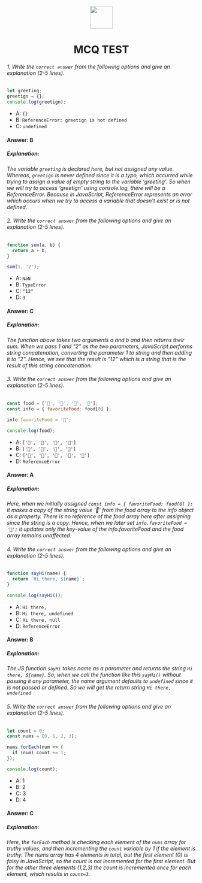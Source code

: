 <div align="center">
  <img height="60" src="https://edurev.gumlet.io/AllImages/original/ApplicationImages/CourseImages/944e5d47-8c55-4a89-91e5-22ab5f2798fc_CI.png">
  <h1>MCQ TEST</h1>
</div>

###### 1. Write the `correct answer` from the following options and give an explanation (2-5 lines).

```javascript
let greeting;
greetign = {};
console.log(greetign);
```

- A: `{}`
- B: `ReferenceError: greetign is not defined`
- C: `undefined`

<p>

#### Answer: B

##### Explanation:

<i>The variable `greeting` is declared here, but not assigned any value. Whereas, `greetign` is never defined since it is a typo, which occurred while trying to assign a value of empty string to the variable 'greeting'. So when we will try to access 'greetign' using console.log, there will be a ReferenceError. Because in JavaScript, ReferenceError represents an error which occurs when we try to access a variable that doesn't exist or is not defined.</i>

</p>

###### 2. Write the `correct answer` from the following options and give an explanation (2-5 lines).

```javascript
function sum(a, b) {
  return a + b;
}

sum(1, '2');
```

- A: `NaN`
- B: `TypeError`
- C: `"12"`
- D: `3`

<p>

#### Answer: C

##### Explanation:

<i>The function above takes two arguments a and b and then returns their sum. When we pass 1 and "2" as the two parameters, JavaScript performs string concatenation, converting the parameter 1 to string and then adding it to "2". Hence, we see that the result is "12" which is a string that is the result of this string concatenation.</i>

</p>

###### 3. Write the `correct answer` from the following options and give an explanation (2-5 lines).

```javascript
const food = ['🍕', '🍫', '🥑', '🍔'];
const info = { favoriteFood: food[0] };

info.favoriteFood = '🍝';

console.log(food);
```

- A: `['🍕', '🍫', '🥑', '🍔']`
- B: `['🍝', '🍫', '🥑', '🍔']`
- C: `['🍝', '🍕', '🍫', '🥑', '🍔']`
- D: `ReferenceError`

<p>

#### Answer: A

##### Explanation:

<i>Here, when we initially assigned `const info = { favoriteFood: food[0] };` it makes a copy of the string value '🍕' from the food array to the info object as a property. There is no reference of the food array here after assigning since the string is a copy. Hence, when we later set `info.favoriteFood = '🍝';` it updates only the key-value of the info.favoriteFood and the food array remains unaffected. </i>

</p>

###### 4. Write the `correct answer` from the following options and give an explanation (2-5 lines).

```javascript
function sayHi(name) {
  return `Hi there, ${name}`;
}

console.log(sayHi());
```

- A: `Hi there,`
- B: `Hi there, undefined`
- C: `Hi there, null`
- D: `ReferenceError`

<p>

#### Answer: B

##### Explanation:

<i>The JS function `sayHi` takes name as a parameter and returns the string `Hi there, ${name}`. So, when we call the function like this `sayHi()` without passing it any parameter, the name argument defaults to `undefined` since it is not passed or defined. So we will get the return string `Hi there, undefined`</i>

</p>

###### 5. Write the `correct answer` from the following options and give an explanation (2-5 lines).

```javascript
let count = 0;
const nums = [0, 1, 2, 3];

nums.forEach(num => {
  if (num) count += 1;
});

console.log(count);
```

- A: 1
- B: 2
- C: 3
- D: 4

<p>

#### Answer: C

##### Explanation:

<i>Here, the `forEach` method is checking each element of the `nums` array for truthy values, and then incrementing the `count` variable by 1 if the element is truthy. The nums array has 4 elements in total, but the first element (0) is falsy in JavaScript, so the count is not incremented for the first element. But for the other three elements (1,2,3) the count is incremented once for each element, which results in `count=3`.</i>

</p>
